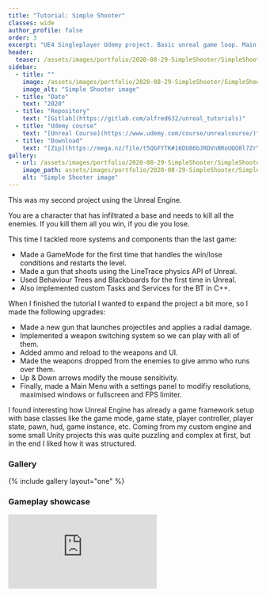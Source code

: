 ```yaml
---
title: "Tutorial: Simple Shooter"
classes: wide
author_profile: false
order: 3
excerpt: "UE4 Singleplayer Udemy project. Basic unreal game loop. Main menu, settings, win/loose conditions."
header:
  teaser: /assets/images/portfolio/2020-08-29-SimpleShooter/SimpleShooter.png
sidebar:
  - title: ""
    image: /assets/images/portfolio/2020-08-29-SimpleShooter/SimpleShooter.png
    image_alt: "Simple Shooter image" 
  - title: "Date"
    text: "2020"
  - title: "Repository"
    text: "[Gitlab](https://gitlab.com/alfred632/unreal_tutorials)"
  - title: "Udemy course"
    text: "[Unreal Course](https://www.udemy.com/course/unrealcourse/)"
  - title: "Download"
    text: "[Zip](https://mega.nz/file/t5QGFYTK#16DU86bJRDVnBRoUQO8l7ZrYs96eATiTZAhKPT375_c)"
gallery:
  - url: /assets/images/portfolio/2020-08-29-SimpleShooter/SimpleShooter.png
    image_path: assets/images/portfolio/2020-08-29-SimpleShooter/SimpleShooter.png
    alt: "Simple Shooter image"
---
```


This was my second project using the Unreal Engine.  

You are a character that has infiltrated a base and needs to kill all the enemies. If you kill them all you win, if you die you lose.  

This time I tackled more systems and components than the last game:
- Made a GameMode for the first time that handles the win/lose conditions and restarts the level.
- Made a gun that shoots using the LineTrace physics API of Unreal.
- Used Behaviour Trees and Blackboards for the first time in Unreal.
- Also implemented custom Tasks and Services for the BT in C++.  

When I finished the tutorial I wanted to expand the project a bit more, so I made the following upgrades:
- Made a new gun that launches projectiles and applies a radial damage.
- Implemented a weapon switching system so we can play with all of them.
- Added ammo and reload to the weapons and UI.
- Made the weapons dropped from the enemies to give ammo who runs over them.
- Up & Down arrows modify the mouse sensitivity.
- Finally, made a Main Menu with a settings panel to modifiy resolutions, maximised windows or fullscreen and FPS limiter.  

I found interesting how Unreal Engine has already a game framework setup with base classes like the game mode, game state, player controller, player state, pawn, hud, game instance, etc. Coming from my custom engine and some small Unity projects this was quite puzzling and complex at first, but in the end I liked how it was structured.  

### Gallery
{% include gallery layout="one" %}

### Gameplay showcase
<div class="video-container">
  <iframe src="https://mega.nz/embed/5pJiRSaY#gSDBs4cFsZglBFQ_j0ZXaBpS4ucE6NorQJ3PKb_H_W4" 
          frameborder="0" 
          allowfullscreen>
  </iframe>
</div>